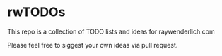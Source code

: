 # rwTODOs

This repo is a collection of TODO lists and ideas for raywenderlich.com

Please feel free to siggest your own ideas via pull request.


